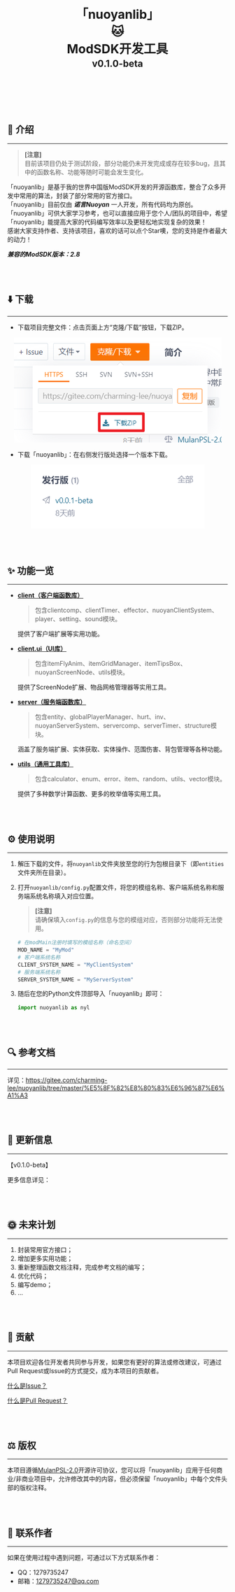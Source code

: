 <h1 align="center" style="line-height: 0;">「nuoyanlib」</h1>
<h1 align="center" style="line-height: 0;">🐱</h1>
<h1 align="center" style="line-height: 0;">ModSDK开发工具</h1>
<h2 align="center" style="line-height: 0.5;">v0.1.0-beta</h2>

<br></br>

<br></br>

## 💼 介绍

---

> **[注意]**  
目前该项目仍处于测试阶段，部分功能仍未开发完成或存在较多bug，且其中的函数名称、功能等随时可能会发生变化。

「nuoyanlib」是基于我的世界中国版ModSDK开发的开源函数库，整合了众多开发中常用的算法，封装了部分常用的官方接口。  
「nuoyanlib」目前仅由 _**诺言Nuoyan**_ 一人开发，所有代码均为原创。  
「nuoyanlib」可供大家学习参考，也可以直接应用于您个人/团队的项目中，希望「nuoyanlib」能提高大家的代码编写效率以及更轻松地实现复杂的效果！  
感谢大家支持作者、支持该项目，喜欢的话可以点个Star噢，您的支持是作者最大的动力！  

**_兼容的ModSDK版本：2.8_**

<br></br>

## ⬇️ 下载

---

- 下载项目完整文件：点击页面上方“克隆/下载”按钮，下载ZIP。

<p align="center">
  <img src="img/download_project.png"/>
</p>

- 下载「nuoyanlib」：在右侧发行版处选择一个版本下载。

<p align="center">
  <img src="img/download_nyl.png"/>
</p>

<br></br>

## ✨ 功能一览

---

- [**client（客户端函数库）**](/nuoyanlib/client)  

  > 包含clientcomp、clientTimer、effector、nuoyanClientSystem、player、setting、sound模块。

  提供了客户端扩展等实用功能。


- [**client.ui（UI库）**](/nuoyanlib/client/ui)  

  > 包含itemFlyAnim、itemGridManager、itemTipsBox、nuoyanScreenNode、utils模块。

  提供了ScreenNode扩展、物品网格管理器等实用工具。


- [**server（服务端函数库）**](/nuoyanlib/server)  

  > 包含entity、globalPlayerManager、hurt、inv、nuoyanServerSystem、servercomp、serverTimer、structure模块。

  涵盖了服务端扩展、实体获取、实体操作、范围伤害、背包管理等各种功能。


- [**utils（通用工具库）**](/nuoyanlib/utils)  

  > 包含calculator、enum、error、item、random、utils、vector模块。

  提供了多种数学计算函数、更多的枚举值等实用工具。

<br></br>

## ⚙️ 使用说明

---

1. 解压下载的文件，将`nuoyanlib`文件夹放至您的行为包根目录下（即`entities`文件夹所在目录）。
2. 打开`nuoyanlib/config.py`配置文件，将您的模组名称、客户端系统名称和服务端系统名称填入对应位置。 
    > **[注意]**  
    请确保填入`config.py`的信息与您的模组对应，否则部分功能将无法使用。
    
    ```python
    # 在modMain注册时填写的模组名称（命名空间）
    MOD_NAME = "MyMod"
    # 客户端系统名称
    CLIENT_SYSTEM_NAME = "MyClientSystem"
    # 服务端系统名称
    SERVER_SYSTEM_NAME = "MyServerSystem"
    ```
3. 随后在您的Python文件顶部导入「nuoyanlib」即可：
    ```python
    import nuoyanlib as nyl
    ```

<br></br>

## 🔍 参考文档

---

详见：https://gitee.com/charming-lee/nuoyanlib/tree/master/%E5%8F%82%E8%80%83%E6%96%87%E6%A1%A3

<br></br>

## 🎉 更新信息

---

【v0.1.0-beta】

更多信息详见：

<br></br>

## 🌞 未来计划

---

1. 封装常用官方接口；
2. 增加更多实用功能；
3. 重新整理函数文档注释，完成参考文档的编写；
4. 优化代码；
5. 编写demo；
6. ...

<br></br>

## 👑 贡献

---

本项目欢迎各位开发者共同参与开发，如果您有更好的算法或修改建议，可通过Pull Request或Issue的方式提交，成为本项目的贡献者。

[什么是Issue？](https://help.gitee.com/base/issue/intro)

[什么是Pull Request？](https://help.gitee.com/base/pullrequest/intro)

<br></br>

## ⚖️ 版权

---

本项目遵循[MulanPSL-2.0](https://gitee.com/charming-lee/nuoyanLib/blob/master/LICENSE)开源许可协议，您可以将「nuoyanlib」应用于任何商业/非商业项目中，允许修改其中的内容，但必须保留「nuoyanlib」中每个文件头部的版权注释。

<br></br>

## 👴 联系作者

---

如果在使用过程中遇到问题，可通过以下方式联系作者：
- QQ：1279735247
- 邮箱：1279735247@qq.com

<br></br>